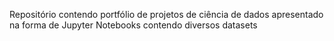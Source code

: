 Repositório contendo portfólio de projetos de ciência de dados apresentado na forma de Jupyter Notebooks contendo diversos datasets
